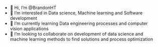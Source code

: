 - 👋 Hi, I’m @BrandonHT
- 👀 I’m interested in Data science, Machine learning and Software development
- 🌱 I’m currently learning Data engineering processes and computer vision applications
- 💞️ I’m looking to collaborate on development of data science and machine learning methods to find solutions and process optimization

<!---
BrandonHT/BrandonHT is a ✨ special ✨ repository because its `README.md` (this file) appears on your GitHub profile.
You can click the Preview link to take a look at your changes.
--->
